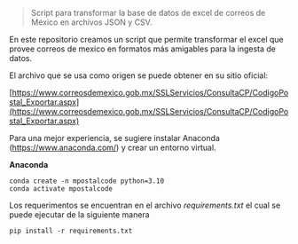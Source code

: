 > Script para transformar la base de datos de excel de correos de México en archivos JSON y CSV.

En este repositorio creamos un script que permite transformar el excel que provee correos de mexico en formatos más amigables para la ingesta de datos.

El archivo que se usa como origen se puede obtener en su sitio oficial:

[https://www.correosdemexico.gob.mx/SSLServicios/ConsultaCP/CodigoPostal_Exportar.aspx](https://www.correosdemexico.gob.mx/SSLServicios/ConsultaCP/CodigoPostal_Exportar.aspx)


Para una mejor experiencia, se sugiere instalar Anaconda (https://www.anaconda.com/) y crear un entorno virtual.

**Anaconda**

```plaintext
conda create -n mpostalcode python=3.10
conda activate mpostalcode
```

Los requerimentos se encuentran en el archivo _requirements.txt_ el cual se puede ejecutar de la siguiente manera

```plaintext
pip install -r requirements.txt
```
